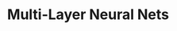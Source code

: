 ---
title: "Multi-Layer Neural Nets"

categories: ['']

tags: ['Multi', 'Layer', 'Neural', 'Nets']

arwords: 'الشبكات العصبية متعددة الطبقات'

arexps: []

enwords: ['Multi-Layer Neural Nets']

enexps: []

arlexicons: 'ش'

enlexicons: 'M'

authors: ['Ruqayya Roshdy']

translators: ['']

citations: 'العربية والذكاء الاصطناعي'

sources: 'مركز الملك عبدالله بن عبدالعزيز الدولي لخدمة اللغة العربية'

word: "true"

slug: ""
---